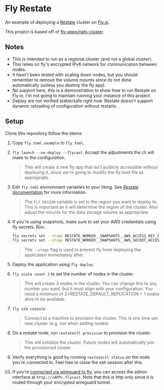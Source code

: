 # Fly Restate

An example of deploying a [Restate][restate] cluster on [Fly.io][fly].

This project is based off of [fly-apps/nats-cluster][nats-cluster].

[restate]: https://restate.dev/
[fly]: https://fly.io/
[nats-cluster]: https://github.com/fly-apps/nats-cluster/

## Notes

 - This is intended to run as a regional cluster (and not a global cluster).
 - This relies on fly's encrypted IPv6 network for communication between nodes.
 - It hasn't been tested with scaling down nodes, but you should remember to
   remove the volume mounts since its not done automatically (unless you
   destroy the fly app).
 - No support here, this is a demonstration to show how to run Restate on
   Fly.io, I'm not going to maintain running your instance of this project.
 - Deploy are not verified stable/safe right now. Restate doesn't support
   dynamic reloading of configuration without restarts.

## Setup

Clone this repository follow the stems:

1. Copy `fly.toml.example` to `fly.toml`.

2. `fly launch --no-deploy --flycast`. Accept the adjustments the cli will make to the configuration.

   > This will create a new fly app that isn't publicly accessible without
   > deploying it, since we're going to modify the fly.toml file as appropriate.

3. Edit `fly.toml` environment variables to your liking. See [Restate documentation][restate-docs] for more information.

   > The `FLY_REGION` variable is set to the region you want to deploy to. This
   > is important as it will determine the region of the cluster. Also adjust
   > the mounts for the data storage volume as appropriate.

   [restate-docs]: https://docs.restate.dev/operate/configuration/server

4. If you're using snapshots, make sure to set your AWS credentials using fly secrets. Run:

   ```bash
   fly secrets set --stage RESTATE_WORKER__SNAPSHOTS__AWS_ACCESS_KEY_ID=<your-access-key-id>
   fly secrets set --stage RESTATE_WORKER__SNAPSHOTS__AWS_SECRET_ACCESS_KEY=<your-key-access-key>
   ```

   > The `--stage` flag is used to prevent fly from deploying the application immediately after.

5. Deploy the application using `fly deploy`.

6. `fly scale count 3` to set the number of nodes in the cluster.

   > This will create 3 nodes in the cluster. You can change this to any number
   > you want, but it must align with your configuration. You need a minimum of
   > 2*RESTATE_DEFAULT_REPLICATION + 1 nodes alive to be available.

7. `fly ssh console`

   > Connect to a machine to provision the cluster. This is one time per new cluster (e.g. not when adding nodes)

8. On a restate node, run `restatectl provision` to provision the cluster.

   > This will initialize the cluster. Future nodes will automatically join the provisioned cluster.

9. Verify everything is good by running `restatectl status` on the node you're
   connected to. Feel free to close the ssh session after this.

10. If you're [connected via wireguard to fly][wg], you can access the admin 
   interface at `http://<APP>.flycast`. Note that this is http only since it
   is routed through your encrypted wireguard tunnel.

[wg]: https://fly.io/docs/blueprints/connect-private-network-wireguard/
